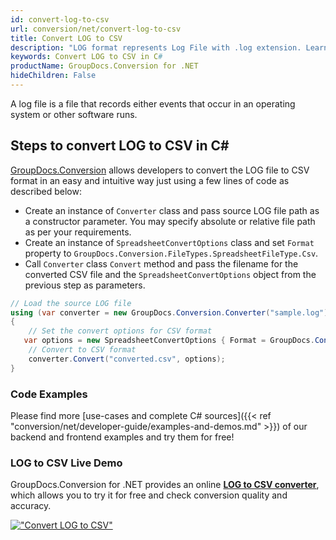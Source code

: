 ```yaml
---
id: convert-log-to-csv
url: conversion/net/convert-log-to-csv
title: Convert LOG to CSV
description: "LOG format represents Log File with .log extension. Learn how to convert LOG to CSV file programmatically in C# language using GroupDocs.Conversion for .NET library."
keywords: Convert LOG to CSV in C#
productName: GroupDocs.Conversion for .NET
hideChildren: False
---
```


A log file is a file that records either events that occur in an operating system or other software runs.

## Steps to convert LOG to CSV in C#

[GroupDocs.Conversion](https://products.groupdocs.com/conversion/net) allows developers to convert the LOG file to CSV format in an easy and intuitive way just using a few lines of code as described below:

* Create an instance of `Converter` class and pass source LOG file path as a constructor parameter. You may specify absolute or relative file path as per your requirements. 
* Create an instance of `SpreadsheetConvertOptions` class and set `Format` property to `GroupDocs.Conversion.FileTypes.SpreadsheetFileType.Csv`.
* Call `Converter` class `Convert` method and pass the filename for the converted CSV file and the `SpreadsheetConvertOptions` object from the previous step as parameters.

```csharp
// Load the source LOG file
using (var converter = new GroupDocs.Conversion.Converter("sample.log"))
{
    // Set the convert options for CSV format
   var options = new SpreadsheetConvertOptions { Format = GroupDocs.Conversion.FileTypes.SpreadsheetFileType.Csv };
    // Convert to CSV format
    converter.Convert("converted.csv", options);
}
```

### Code Examples

Please find more [use-cases and complete C# sources]({{< ref "conversion/net/developer-guide/examples-and-demos.md" >}}) of our backend and frontend examples and try them for free!

### LOG to CSV Live Demo

GroupDocs.Conversion for .NET provides an online [**LOG to CSV converter**](https://products.groupdocs.app/conversion/log-to-csv), which allows you to try it for free and check conversion quality and accuracy.

[!["Convert LOG to CSV"](conversion/net/images/convert-to-csv/convert-log-to-csv.png)](https://products.groupdocs.app/conversion/log-to-csv)